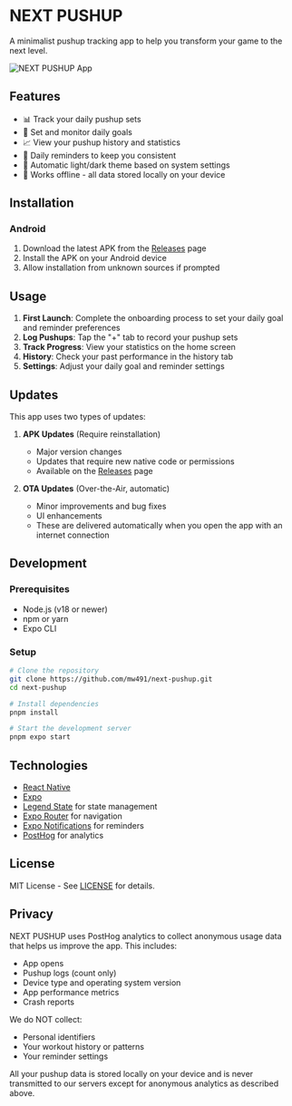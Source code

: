 # NEXT PUSHUP

A minimalist pushup tracking app to help you transform your game to the next level.

![NEXT PUSHUP App](https://github.com/mw491/next-pushup/blob/main/assets/images/app-screenshot.jpgg)

## Features

- 📊 Track your daily pushup sets
- 🎯 Set and monitor daily goals
- 📈 View your pushup history and statistics
- 🔔 Daily reminders to keep you consistent
- 🌙 Automatic light/dark theme based on system settings
- 📱 Works offline - all data stored locally on your device

## Installation

### Android

1. Download the latest APK from the [Releases](https://github.com/mw491/next-pushup/releases) page
2. Install the APK on your Android device
3. Allow installation from unknown sources if prompted

## Usage

1. **First Launch**: Complete the onboarding process to set your daily goal and reminder preferences
2. **Log Pushups**: Tap the "+" tab to record your pushup sets
3. **Track Progress**: View your statistics on the home screen
4. **History**: Check your past performance in the history tab
5. **Settings**: Adjust your daily goal and reminder settings

## Updates

This app uses two types of updates:

1. **APK Updates** (Require reinstallation)
   - Major version changes
   - Updates that require new native code or permissions
   - Available on the [Releases](https://github.com/mw491/next-pushup/releases) page

2. **OTA Updates** (Over-the-Air, automatic)
   - Minor improvements and bug fixes
   - UI enhancements
   - These are delivered automatically when you open the app with an internet connection

## Development

### Prerequisites

- Node.js (v18 or newer)
- npm or yarn
- Expo CLI

### Setup

```bash
# Clone the repository
git clone https://github.com/mw491/next-pushup.git
cd next-pushup

# Install dependencies
pnpm install

# Start the development server
pnpm expo start
```

## Technologies

- [React Native](https://reactnative.dev/)
- [Expo](https://expo.dev/)
- [Legend State](https://legendapp.com/open-source/state/) for state management
- [Expo Router](https://docs.expo.dev/router/introduction/) for navigation
- [Expo Notifications](https://docs.expo.dev/versions/latest/sdk/notifications/) for reminders
- [PostHog](https://posthog.com/) for analytics

## License

MIT License - See [LICENSE](LICENSE) for details.

## Privacy

NEXT PUSHUP uses PostHog analytics to collect anonymous usage data that helps us improve the app. This includes:

- App opens
- Pushup logs (count only)
- Device type and operating system version
- App performance metrics
- Crash reports

We do NOT collect:
- Personal identifiers
- Your workout history or patterns
- Your reminder settings

All your pushup data is stored locally on your device and is never transmitted to our servers except for anonymous analytics as described above.